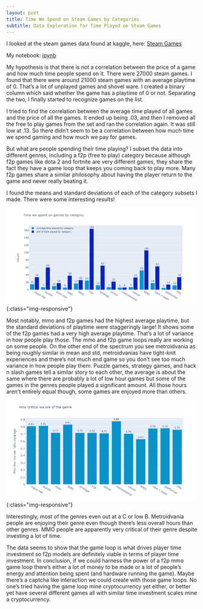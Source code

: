 ```yaml
---
layout: post
title: Time We Spend on Steam Games by Categories
subtitle: Data Exploration for Time Played on Steam Games
---
```


I looked at the steam games data found at kaggle, here: [Steam Games](https://www.kaggle.com/nikdavis/steam-store-games)

My notebook: [ipynb](https://github.com/terrainthesky-hub/Data-Science-Exploration)

My hypothesis is that there is not a correlation between the price of a game and how much time people spend on it.
There were 27000 steam games. I found that there were around 21000 steam games with an average playtime of 0. That’s a lot of unplayed games and shovel ware. I created a binary column which said whether the game has a playtime of 0 or not. Separating the two, I finally started to recognize games on the list.

I tried to find the correlation between the average time played of all games and the price of all the games. It ended up being .03, and then I removed all the free to play games from the set and ran the correlation again. It was still low at .13. So there didn’t seem to be a correlation between how much time we spend gaming and how much we pay for games.

But what are people spending their time playing? I subset the data into different genres, including a f2p (free to play) category because although f2p games like dota 2 and fortnite are very different games, they share the fact they have a game loop that keeps you coming back to play more. Many f2p games share a similar philosophy about having the player return to the game and never really beating it. 

I found the means and standard deviations of each of the category subsets I made. There were some interesting results! 

![Average time played by category](/img/genre_avgs4.png){:class="img-responsive"}
 
Most notably, mmo and f2p games had the highest average playtime, but the standard deviations of playtime were staggeringly large! It shows some of the f2p games had a very high average playtime. That’s a lot of variance in how people play those. The mmo and f2p game loops really are working on some people. On the other end of the spectrum you see metroidvania as being roughly similar in mean and std, metroidvanias have tight-knit experiences and there’s not much end game so you don’t see too much variance in how people play them. Puzzle games, strategy games, and hack n slash games tell a similar story to each other, the average is about the same where there are probably a lot of low hour games but some of the games in the genres people played a significant amount. All those hours aren't entirely equal though, some games are enjoyed more than others.

![Positive review average by category](/img/reviews_avgs2.png){:class="img-responsive"}

Interestingly, most of the genres even out at a C or low B. Metroidvania people are enjoying their genre even though there’s less overall hours than other genres. MMO people are apparently very critical of their genre despite investing a lot of time.

The data seems to show that the game loop is what drives player time investment so f2p models are definitely viable in terms of player time investment. In conclusion, if we could harness the power of a f2p mmo game loop there’s either a lot of money to be made or a lot of people’s energy and attention being spent (and hardware running the game). Maybe there’s a captcha like interaction we could create with those game loops. No one’s tried having the game loop mine cryptocurrency yet either, or better yet have several different games all with similar time investment scales mine a cryptocurrency. 
